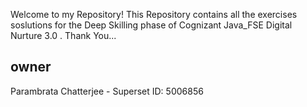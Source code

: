 Welcome to my Repository! This Repository contains all the exercises soslutions for the Deep Skilling phase of Cognizant Java_FSE Digital Nurture 3.0 . Thank You...

## owner
Parambrata Chatterjee - 
Superset ID: 5006856
